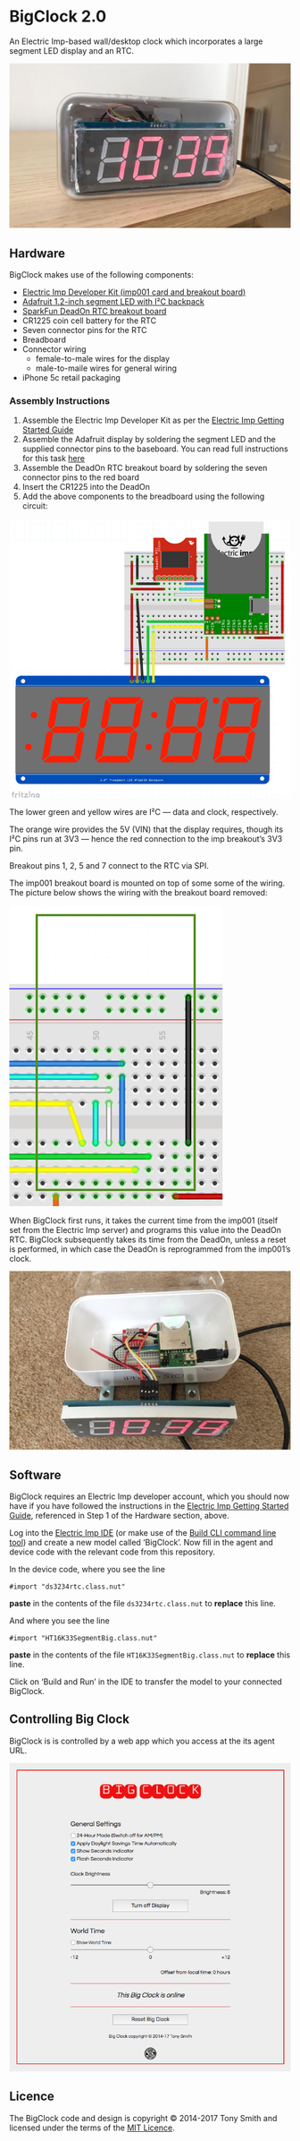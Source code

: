 # BigClock 2.0

An Electric Imp-based wall/desktop clock which incorporates a large segment LED display and an RTC.

![BigClock](./bigclock-02.jpg)

## Hardware

BigClock makes use of the following components:

- [Electric Imp Developer Kit (imp001 card and breakout board)](https://electricimp.com/docs/gettingstarted/devkits/)
- [Adafruit 1.2-inch segment LED with I&sup2;C backpack](https://www.adafruit.com/products/1270)
- [SparkFun DeadOn RTC breakout board](https://www.sparkfun.com/products/10160)
- CR1225 coin cell battery for the RTC
- Seven connector pins for the RTC
- Breadboard
- Connector wiring
    - female-to-male wires for the display
    - male-to-maile wires for general wiring
- iPhone 5c retail packaging

### Assembly Instructions

1. Assemble the Electric Imp Developer Kit as per the [Electric Imp Getting Started Guide](https://electricimp.com/docs/gettingstarted/developer/account/)
1. Assemble the Adafruit display by soldering the segment LED and the supplied connector pins to the baseboard. You can read full instructions for this task [here](https://learn.adafruit.com/adafruit-led-backpack/1-2-inch-7-segment-backpack)
1. Assemble the DeadOn RTC breakout board by soldering the seven connector pins to the red board
1. Insert the CR1225 into the DeadOn
1. Add the above components to the breadboard using the following circuit:

![Circuit](c1.png)

The lower green and yellow wires are I&sup2;C &mdash; data and clock, respectively.

The orange wire provides the 5V (VIN) that the display requires, though its I&sup2;C pins run at 3V3 &mdash; hence the red connection to the imp breakout’s 3V3 pin.

Breakout pins 1, 2, 5 and 7 connect to the RTC via SPI.

The imp001 breakout board is mounted on top of some some of the wiring. The picture below shows the wiring with the breakout board removed:

![Circuit](c2.png)

When BigClock first runs, it takes the current time from the imp001 (itself set from the Electric Imp server) and programs this value into the DeadOn RTC. BigClock subsequently takes its time from the DeadOn, unless a reset is performed, in which case the DeadOn is reprogrammed from the imp001’s clock.

![BigClock](./bigclock-01.jpg)

## Software

BigClock requires an Electric Imp developer account, which you should now have if you have followed the instructions in the [Electric Imp Getting Started Guide](https://electricimp.com/docs/gettingstarted/developer/account/), referenced in Step 1 of the Hardware section, above.

Log into the [Electric Imp IDE](https://ide.electricimp.com/login/) (or make use of the [Build CLI command line tool](https://electricimp.com/docs/buildapi/buildcli/)) and create a new model called ‘BigClock’. Now fill in the agent and device code with the relevant code from this repository.

In the device code, where you see the line

```
#import "ds3234rtc.class.nut"
```

**paste** in the contents of the file `ds3234rtc.class.nut` to **replace** this line.

And where you see the line

```
#import "HT16K33SegmentBig.class.nut"
```

**paste** in the contents of the file `HT16K33SegmentBig.class.nut` to **replace** this line.

Click on ‘Build and Run’ in the IDE to transfer the model to your connected BigClock.

## Controlling Big Clock

BigClock is is controlled by a web app which you access at the its agent URL.

![UI screengrab](./grab-01.png)

## Licence

The BigClock code and design is copyright &copy; 2014-2017 Tony Smith and licensed under the terms of the [MIT Licence](https://github.com/smittytone/BigClock/blob/master/LICENSE).
